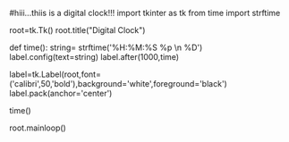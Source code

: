 #hiii...thiis is a digital clock!!!
import tkinter as tk
from time import strftime
 
 
root=tk.Tk()
root.title("Digital Clock")

def time():
    string= strftime('%H:%M:%S %p \n %D') 
    label.config(text=string)
    label.after(1000,time)
    
label=tk.Label(root,font=('calibri',50,'bold'),background='white',foreground='black')    
label.pack(anchor='center')

time()

root.mainloop()
